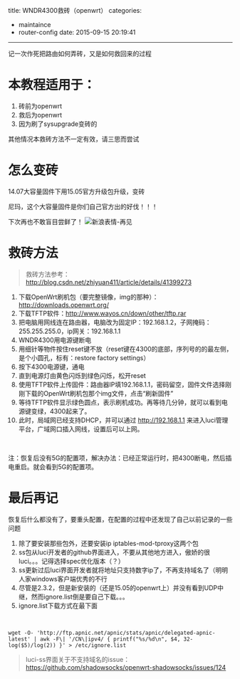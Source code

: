 title: WNDR4300救砖（openwrt）
categories:
  - maintaince
  - router-config
date: 2015-09-15 20:19:41
---

记一次作死把路由如何弄砖，又是如何救回来的过程

<!-- more -->

# 本教程适用于：
1. 砖前为openwrt
2. 救后为openwrt
3. 因为刷了sysupgrade变砖的

其他情况本救砖方法不一定有效，请三思而尝试

# 怎么变砖

14.07大容量固件下用15.05官方升级包升级，变砖

尼玛，这个大容量固件是你们自己官方出的好伐！！！

下次再也不敢盲目尝鲜了！ ![新浪表情-再见](http://img.t.sinajs.cn/t4/appstyle/expression/ext/normal/70/88_thumb.gif)


# 救砖方法

> 救砖方法参考：http://blog.csdn.net/zhiyuan411/article/details/41399273

1. 下载OpenWrt刷机包（要完整镜像，img的那种）：http://downloads.openwrt.org/ 
2. 下载TFTP软件：http://www.wayos.cn/down/other/tftp.rar
3. 把电脑用网线连在路由器，电脑改为固定IP：192.168.1.2，子网掩码：255.255.255.0，ip网关：192.168.1.1
4. WNDR4300用电源键断电
5. 用细针等物件按住reset键不放（reset键在4300的底部，序列号的的最左侧，是个小圆孔，标有：restore factory settings）
6. 按下4300电源键，通电
7. 直到电源灯由黄色闪烁到绿色闪烁，松开reset
8. 使用TFTP软件上传固件：路由器IP填192.168.1.1，密码留空，固件文件选择刚刚下载的OpenWrt刷机包那个img文件，点击“刷新固件”
9. 等待TFTP软件显示绿色圆点，表示刷机成功。再等待几分钟，就可以看到电源键变绿，4300起来了。
10. 此时，局域网已经支持DHCP，并可以通过 http://192.168.1.1 来进入luci管理平台，广域网口插入网线，设置后可以上网。

<br />

注：恢复后没有5G的配置项，解决办法：已经正常运行时，把4300断电，然后插电重启。就会看到5G的配置项。

# 最后再记

恢复后什么都没有了，要重头配置，在配置的过程中还发现了自己以前记录的一些问题

1. 除了要安装那些包外，还要安装ip iptables-mod-tproxy这两个包
2. ss包从luci开发者的github界面进入，不要从其他地方进入，傲娇的很luci。。。记得选择spec优化版本（？）
3. ss更新过后luci界面开发者就将地址只支持数字ip了，不再支持域名了（明明人家windows客户端优秀的不行
4. 尽管是2.3.2，但是新安装的（还是15.05的openwrt上）并没有看到UDP中继，然而ignore.list倒是要自己下载。。。
5. ignore.list下载方式在最下面
<br />

```shell
wget -O- 'http://ftp.apnic.net/apnic/stats/apnic/delegated-apnic-latest' | awk -F\| '/CN\|ipv4/ { printf("%s/%d\n", $4, 32-log($5)/log(2)) }' > /etc/ignore.list
```

> luci-ss界面关于不支持域名的issue：https://github.com/shadowsocks/openwrt-shadowsocks/issues/124